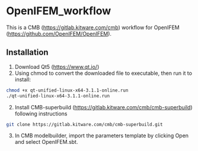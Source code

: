 # OpenIFEM_workflow

This is a CMB (https://gitlab.kitware.com/cmb) workflow for OpenIFEM (https://github.com/OpenIFEM/OpenIFEM).

## Installation

1. Download Qt5 (https://www.qt.io/)
2. Using chmod to convert the downloaded file to executable, then run it to install:
```bash
chmod +x qt-unified-linux-x64-3.1.1-online.run
./qt-unified-linux-x64-3.1.1-online.run
```
2. Install CMB-superbuild (https://gitlab.kitware.com/cmb/cmb-superbuild) following instructions
```bash
git clone https://gitlab.kitware.com/cmb/cmb-superbuild.git
```
3. In CMB modelbuilder, import the parameters template by clicking Open and select OpenIFEM.sbt.
